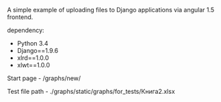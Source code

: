 A simple example of uploading files to Django applications via angular 1.5 frontend.

dependency: 

  - Python 3.4
  - Django==1.9.6
  - xlrd==1.0.0
  - xlwt==1.0.0

Start page - /graphs/new/

Test file path - ./graphs/static/graphs/for_tests/Книга2.xlsx
